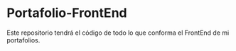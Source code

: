 # Portafolio-FrontEnd
Este repositorio tendrá el código de todo lo que conforma el FrontEnd de mi portafolios.
